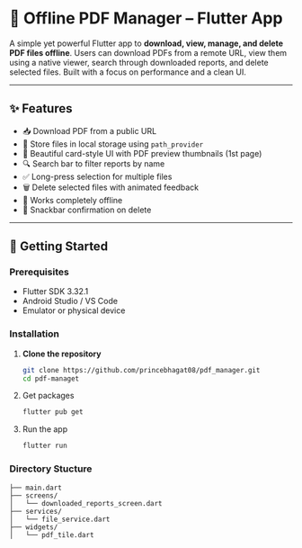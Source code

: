# 📘 Offline PDF Manager – Flutter App

A simple yet powerful Flutter app to **download, view, manage, and delete PDF files offline**. Users can download PDFs from a remote URL, view them using a native viewer, search through downloaded reports, and delete selected files. Built with a focus on performance and a clean UI.

---

## ✨ Features

- 📥 Download PDF from a public URL
- 📁 Store files in local storage using `path_provider`
- 📃 Beautiful card-style UI with PDF preview thumbnails (1st page)
- 🔍 Search bar to filter reports by name
- ✅ Long-press selection for multiple files
- 🗑️ Delete selected files with animated feedback
- 📡 Works completely offline
- 🔔 Snackbar confirmation on delete

---

## 🚀 Getting Started

### Prerequisites

- Flutter SDK 3.32.1
- Android Studio / VS Code
- Emulator or physical device

### Installation

1. **Clone the repository**
   ```bash
   git clone https://github.com/princebhagat08/pdf_manager.git
   cd pdf-managet
   ```

2. Get packages
   ```bash
   flutter pub get
   ```

3. Run the app
   ```bash
   flutter run
   ```

### Directory Stucture
```lib/
├── main.dart
├── screens/
│   └── downloaded_reports_screen.dart
├── services/
│   └── file_service.dart
├── widgets/
│   └── pdf_tile.dart
```
   


